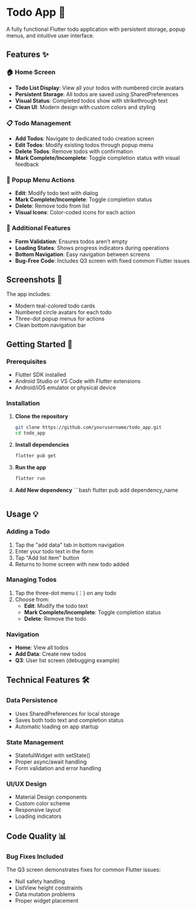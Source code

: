 # Todo App 📝

A fully functional Flutter todo application with persistent storage, popup menus, and intuitive user interface.

## Features ✨

### 🏠 Home Screen
- **Todo List Display**: View all your todos with numbered circle avatars
- **Persistent Storage**: All todos are saved using SharedPreferences
- **Visual Status**: Completed todos show with strikethrough text
- **Clean UI**: Modern design with custom colors and styling

### 📋 Todo Management
- **Add Todos**: Navigate to dedicated todo creation screen
- **Edit Todos**: Modify existing todos through popup menu
- **Delete Todos**: Remove todos with confirmation
- **Mark Complete/Incomplete**: Toggle completion status with visual feedback

### 🎯 Popup Menu Actions
- **Edit**: Modify todo text with dialog
- **Mark Complete/Incomplete**: Toggle completion status
- **Delete**: Remove todo from list
- **Visual Icons**: Color-coded icons for each action

### 🔧 Additional Features
- **Form Validation**: Ensures todos aren't empty
- **Loading States**: Shows progress indicators during operations
- **Bottom Navigation**: Easy navigation between screens
- **Bug-Free Code**: Includes Q3 screen with fixed common Flutter issues

## Screenshots 📱

The app includes:
- Modern teal-colored todo cards
- Numbered circle avatars for each todo
- Three-dot popup menus for actions
- Clean bottom navigation bar

## Getting Started 🚀

### Prerequisites
- Flutter SDK installed
- Android Studio or VS Code with Flutter extensions
- Android/iOS emulator or physical device

### Installation

1. **Clone the repository**
   ```bash
   git clone https://github.com/yourusername/todo_app.git
   cd todo_app
   ```

2. **Install dependencies**
   ```bash
   flutter pub get
   ```

3. **Run the app**
   ```bash
   flutter run
   ```
4. **Add New dependency**
       ```bash
   flutter pub add dependency_name
   ```
## Usage 💡

### Adding a Todo
1. Tap the "add data" tab in bottom navigation
2. Enter your todo text in the form
3. Tap "Add list item" button
4. Returns to home screen with new todo added

### Managing Todos
1. Tap the three-dot menu (⋮) on any todo
2. Choose from:
   - **Edit**: Modify the todo text
   - **Mark Complete/Incomplete**: Toggle completion status
   - **Delete**: Remove the todo

### Navigation
- **Home**: View all todos
- **Add Data**: Create new todos
- **Q3**: User list screen (debugging example)

## Technical Features 🛠️

### Data Persistence
- Uses SharedPreferences for local storage
- Saves both todo text and completion status
- Automatic loading on app startup

### State Management
- StatefulWidget with setState()
- Proper async/await handling
- Form validation and error handling

### UI/UX Design
- Material Design components
- Custom color scheme
- Responsive layout
- Loading indicators

## Code Quality 📊

### Bug Fixes Included
The Q3 screen demonstrates fixes for common Flutter issues:
- Null safety handling
- ListView height constraints
- Data mutation problems
- Proper widget placement


